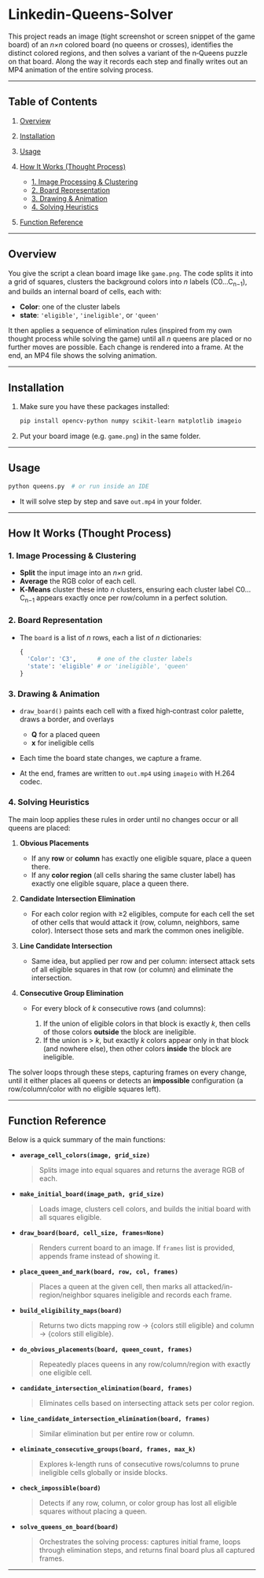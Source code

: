 # Linkedin-Queens-Solver


This project reads an image (tight screenshot or screen snippet of the game board) of an *n×n* colored board (no queens or crosses), identifies the distinct colored regions, and then solves a variant of the n‑Queens puzzle on that board. Along the way it records each step and finally writes out an MP4 animation of the entire solving process.

---

## Table of Contents

1. [Overview](#overview)
2. [Installation](#installation)
3. [Usage](#usage)
4. [How It Works (Thought Process)](#how-it-works-thought-process)

   * [1. Image Processing & Clustering](#1-image-processing--clustering)
   * [2. Board Representation](#2-board-representation)
   * [3. Drawing & Animation](#3-drawing--animation)
   * [4. Solving Heuristics](#4-solving-heuristics)
5. [Function Reference](#function-reference)

---

## Overview

You give the script a clean board image like `game.png`. The code splits it into a grid of squares, clusters the background colors into *n* labels (C0…C<sub>n−1</sub>), and builds an internal board of cells, each with:

* **Color**: one of the cluster labels
* **state**: `'eligible'`, `'ineligible'`, or `'queen'`

It then applies a sequence of elimination rules (inspired from my own thought process while solving the game) until all *n* queens are placed or no further moves are possible. Each change is rendered into a frame. At the end, an MP4 file shows the solving animation.

---

## Installation

1. Make sure you have these packages installed:

   ```bash
   pip install opencv-python numpy scikit-learn matplotlib imageio
   ```
2. Put your board image (e.g. `game.png`) in the same folder.

---

## Usage

```bash
python queens.py  # or run inside an IDE
```

* It will solve step by step and save `out.mp4` in your folder.

---

## How It Works (Thought Process)

### 1. Image Processing & Clustering

* **Split** the input image into an *n×n* grid.
* **Average** the RGB color of each cell.
* **K‑Means** cluster these into *n* clusters, ensuring each cluster label C0…C<sub>n−1</sub> appears exactly once per row/column in a perfect solution.

### 2. Board Representation

* The `board` is a list of *n* rows, each a list of *n* dictionaries:

  ```python
  {
    'Color': 'C3',      # one of the cluster labels
    'state': 'eligible' # or 'ineligible', 'queen'
  }
  ```

### 3. Drawing & Animation

* `draw_board()` paints each cell with a fixed high‑contrast color palette, draws a border, and overlays

  * **Q** for a placed queen
  * **x** for ineligible cells
* Each time the board state changes, we capture a frame.
* At the end, frames are written to `out.mp4` using `imageio` with H.264 codec.

### 4. Solving Heuristics

The main loop applies these rules in order until no changes occur or all queens are placed:

1. **Obvious Placements**

   * If any **row** or **column** has exactly one eligible square, place a queen there.
   * If any **color region** (all cells sharing the same cluster label) has exactly one eligible square, place a queen there.
2. **Candidate Intersection Elimination**

   * For each color region with ≥2 eligibles, compute for each cell the set of other cells that would attack it (row, column, neighbors, same color). Intersect those sets and mark the common ones ineligible.
3. **Line Candidate Intersection**

   * Same idea, but applied per row and per column: intersect attack sets of all eligible squares in that row (or column) and eliminate the intersection.
4. **Consecutive Group Elimination**

   * For every block of *k* consecutive rows (and columns):

     1. If the union of eligible colors in that block is exactly *k*, then cells of those colors **outside** the block are ineligible.
     2. If the union is > *k*, but exactly *k* colors appear only in that block (and nowhere else), then other colors **inside** the block are ineligible.

The solver loops through these steps, capturing frames on every change, until it either places all queens or detects an **impossible** configuration (a row/column/color with no eligible squares left).

---

## Function Reference

Below is a quick summary of the main functions:

* **`average_cell_colors(image, grid_size)`**

  > Splits image into equal squares and returns the average RGB of each.

* **`make_initial_board(image_path, grid_size)`**

  > Loads image, clusters cell colors, and builds the initial board with all squares eligible.

* **`draw_board(board, cell_size, frames=None)`**

  > Renders current board to an image. If `frames` list is provided, appends frame instead of showing it.

* **`place_queen_and_mark(board, row, col, frames)`**

  > Places a queen at the given cell, then marks all attacked/in-region/neighbor squares ineligible and records each frame.

* **`build_eligibility_maps(board)`**

  > Returns two dicts mapping row → {colors still eligible} and column → {colors still eligible}.

* **`do_obvious_placements(board, queen_count, frames)`**

  > Repeatedly places queens in any row/column/region with exactly one eligible cell.

* **`candidate_intersection_elimination(board, frames)`**

  > Eliminates cells based on intersecting attack sets per color region.

* **`line_candidate_intersection_elimination(board, frames)`**

  > Similar elimination but per entire row or column.

* **`eliminate_consecutive_groups(board, frames, max_k)`**

  > Explores k-length runs of consecutive rows/columns to prune ineligible cells globally or inside blocks.

* **`check_impossible(board)`**

  > Detects if any row, column, or color group has lost all eligible squares without placing a queen.

* **`solve_queens_on_board(board)`**

  > Orchestrates the solving process: captures initial frame, loops through elimination steps, and returns final board plus all captured frames.

---


